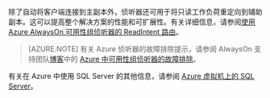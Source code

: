 除了自动将客户端连接到主副本外，侦听器还可用于将只读工作负荷重定向到辅助副本。这可以提高整个解决方案的性能和可扩展性。有关详细信息，请参阅[使用 Azure AlwaysOn 可用性组侦听器的 ReadIntent 路由](http://blogs.msdn.com/b/alwaysonpro/archive/2014/03/31/use-readintent-routing-with-azure-alwayson-availability-group-listener.aspx)。

>[AZURE.NOTE] 有关 Azure 侦听器的故障排除提示，请参阅 AlwaysOn 支持团队[博客](http://blogs.msdn.com/b/alwaysonpro/)中的 [Azure 中可用性组侦听器的故障排除](http://blogs.msdn.com/b/alwaysonpro/archive/2016/02/01/troubleshooting-availability-group-listener-in-azure.aspx)。

有关在 Azure 中使用 SQL Server 的其他信息，请参阅 [Azure 虚拟机上的 SQL Server](/documentation/articles/virtual-machines-windows-sql-server-iaas-overview)。

<!---HONumber=Mooncake_0314_2016-->